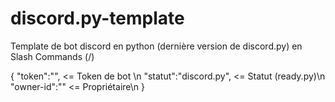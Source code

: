 # discord.py-template
Template de bot discord en python (dernière version de discord.py) en Slash Commands (/)


{
    "token":"", <= Token de bot \n
    "statut":"discord.py", <= Statut (ready.py)\n
    "owner-id":"" <= Propriétaire\n
}



